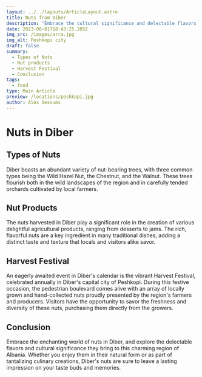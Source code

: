 ```yaml
---
layout: ../../layouts/ArticleLayout.astro
title: Nuts from Diber
description: "Embrace the cultural significance and delectable flavors of Diber's nutty treasures that captivate both locals and visitors alike."
date: 2023-08-01T18:43:25.205Z
img_src: /images/arra.jpg
img_alt: Peshkopi city
draft: false
summary:
  - Types of Nuts
  - Nut products
  - Harvest Festival
  - Conclusion
tags:
  - food
type: Main Article
preview: /locations/peshkopi.jpg
author: Alex Sessums
---
```


# Nuts in Diber

## Types of Nuts
Diber boasts an abundant variety of nut-bearing trees, with three common types being the Wild Hazel Nut, the Chestnut, and the Walnut. These trees flourish both in the wild landscapes of the region and in carefully tended orchards cultivated by local farmers.

## Nut Products
The nuts harvested in Diber play a significant role in the creation of various delightful agricultural products, ranging from desserts to jams. The rich, flavorful nuts are a key ingredient in many traditional dishes, adding a distinct taste and texture that locals and visitors alike savor.

## Harvest Festival
An eagerly awaited event in Diber's calendar is the vibrant Harvest Festival, celebrated annually in Diber's capital city of Peshkopi. During this festive occasion, the pedestrian boulevard comes alive with an array of locally grown and hand-collected nuts proudly presented by the region's farmers and producers. Visitors have the opportunity to savor the freshness and diversity of these nuts, purchasing them directly from the growers.

## Conclusion
Embrace the enchanting world of nuts in Diber, and explore the delectable flavors and cultural significance they bring to this charming region of Albania. Whether you enjoy them in their natural form or as part of tantalizing culinary creations, Diber's nuts are sure to leave a lasting impression on your taste buds and memories.